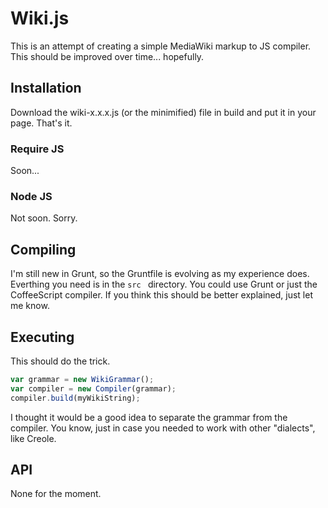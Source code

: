 # Wiki.js

This is an attempt of creating a simple MediaWiki markup to JS compiler.
This should be improved over time... hopefully.

## Installation
Download the wiki-x.x.x.js (or the minimified) file in build and put it in
your page. That's it.

### Require JS
Soon...

### Node JS
Not soon. Sorry.

## Compiling
I'm still new in Grunt, so the Gruntfile is evolving as my experience does.
Everthing you need is in the ```src ``` directory. You could use Grunt or just
the CoffeeScript compiler.
If you think this should be better explained, just let me know.

## Executing
This should do the trick.
```javascript
var grammar = new WikiGrammar();
var compiler = new Compiler(grammar);
compiler.build(myWikiString);
```
I thought it would be a good idea to separate the grammar from the compiler.
You know, just in case you needed to work with other "dialects", like Creole.

## API
None for the moment.
